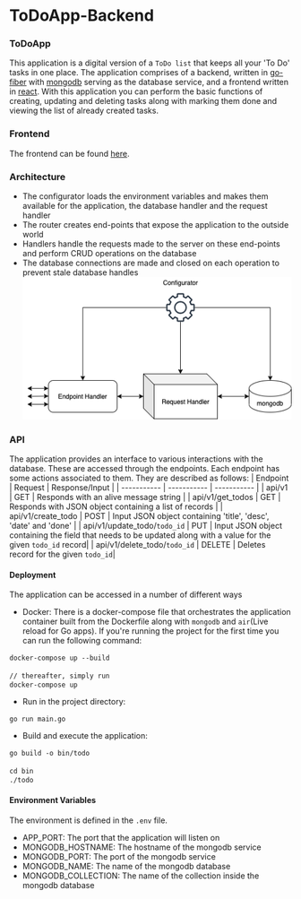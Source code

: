 # ToDoApp-Backend

### ToDoApp
This application is a digital version of a `ToDo list` that keeps all your 'To Do' tasks in one place. The application comprises of a backend, written in [go-fiber](https://gofiber.io/) with [mongodb](https://www.mongodb.com/) serving as the database service, and a frontend written in [react](https://reactjs.org/). 
With this application you can perform the basic functions of creating, updating and deleting tasks along with marking them done and viewing the list of already created tasks.

### Frontend
The frontend can be found [here](https://github.com/HassaanTS/ToDoApp-FrontEnd/tree/develop).

### Architecture
- The configurator loads the environment variables and makes them available for the application, the database handler and the request handler
- The router creates end-points that expose the application to the outside world
- Handlers handle the requests made to the server on these end-points and perform CRUD operations on the database
- The database connections are made and closed on each operation to prevent stale database handles
![architecture-diagram](./asset/architecture.png)

### API
The application provides an interface to various interactions with the database. These are accessed through the endpoints. Each endpoint has some actions associated to them. They are described as follows:
| Endpoint      | Request | Response/Input |
| ----------- | ----------- | ----------- |
| api/v1 | GET | Responds with an alive message string |
| api/v1/get_todos | GET | Responds with JSON object containing a list of records |
| api/v1/create_todo | POST | Input JSON object containing 'title', 'desc', 'date' and 'done' |
| api/v1/update_todo/`todo_id` | PUT | Input JSON object containing the field that needs to be updated along with a value for the given `todo_id` record|
| api/v1/delete_todo/`todo_id` | DELETE | Deletes record for the given `todo_id`|

#### Deployment
The application can be accessed in a number of different ways
- Docker:
There is a docker-compose file that orchestrates the application container built from the Dockerfile along with `mongodb` and `air`(Live reload for Go apps). If you're running the project for the first time you can run the following command:
```
docker-compose up --build

// thereafter, simply run 
docker-compose up
```
- Run in the project directory:
```
go run main.go
```
 - Build and execute the application:
```
go build -o bin/todo

cd bin
./todo
```

#### Environment Variables
The environment is defined in the `.env` file.
 - APP_PORT: The port that the application will listen on
 - MONGODB_HOSTNAME: The hostname of the mongodb service
 - MONGODB_PORT: The port of the mongodb service
 - MONGODB_NAME: The name of the mongodb database
 - MONGODB_COLLECTION: The name of the collection inside the mongodb database
